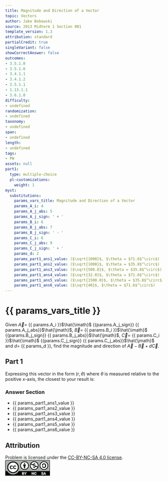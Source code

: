 ```yaml
---
title: Magnitude and Direction of a Vector
topic: Vectors
author: Jake Bobowski
source: 2013 Midterm 1 Section 001
template_version: 1.3
attribution: standard
partialCredit: true
singleVariant: false
showCorrectAnswer: false
outcomes:
- 3.5.1.0
- 3.5.1.6
- 3.4.1.1
- 3.4.1.2
- 3.5.1.1
- 1.13.1.1
- 3.6.1.0
difficulty:
- undefined
randomization:
- undefined
taxonomy:
- undefined
span:
- undefined
length:
- undefined
tags:
- PW
assets: null
part1:
  type: multiple-choice
  pl-customizations:
    weight: 1
myst:
  substitutions:
    params_vars_title: Magnitude and Direction of a Vector
    params_A_i: 4
    params_A_j_abs: 5
    params_A_j_sign: ' + '
    params_B_i: 6
    params_B_j_abs: 7
    params_B_j_sign: ' - '
    params_C_i: 6
    params_C_j_abs: 9
    params_C_j_sign: ' + '
    params_d: 2
    params_part1_ans1_value: ($\sqrt{1000}$, $\theta = $71.6$^\circ$)
    params_part1_ans2_value: ($\sqrt{1000}$, $\theta = $35.8$^\circ$)
    params_part1_ans3_value: ($\sqrt{500.0}$, $\theta = $35.8$^\circ$)
    params_part1_ans4_value: ($\sqrt{32.0}$, $\theta = $71.6$^\circ$)
    params_part1_ans5_value: ($\sqrt{1500.0}$, $\theta = $35.8$^\circ$)
    params_part1_ans6_value: ($\sqrt{40}$, $\theta = $71.6$^\circ$)
---
```

# {{ params_vars_title }}
Given $\vec{A} =$ {{ params.A_i }}$\hat{\imath}$ {{params.A_j_sign}} {{ params.A_j_abs}}$\hat{\jmath}$, $\vec{B} =$ {{ params.B_i }}$\hat{\imath}$ {{params.B_j_sign}} {{ params.B_j_abs}}$\hat{\jmath}$, $\vec{C} =$ {{ params.C_i }}$\hat{\imath}$ {{params.C_j_sign}} {{ params.C_j_abs}}$\hat{\jmath}$ and $d=$ {{ params_d }}, find the magnitude and direction of $\vec{A}-\vec{B}+d\vec{C}$.

## Part 1

Expressing this vector in the form $(r,\theta)$ where $\theta$ is measured relative to the positive $x$-axis, the closest to your result is:

### Answer Section

- {{ params_part1_ans1_value }}
- {{ params_part1_ans2_value }}
- {{ params_part1_ans3_value }}
- {{ params_part1_ans4_value }}
- {{ params_part1_ans5_value }}
- {{ params_part1_ans6_value }}

## Attribution

Problem is licensed under the [CC-BY-NC-SA 4.0 license](https://creativecommons.org/licenses/by-nc-sa/4.0/).<br> ![The Creative Commons 4.0 license requiring attribution-BY, non-commercial-NC, and share-alike-SA license.](https://raw.githubusercontent.com/firasm/bits/master/by-nc-sa.png)